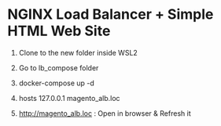 # NGINX Load Balancer + Simple HTML Web Site 

1) Clone to the new folder inside WSL2

2) Go to lb_compose folder

3) docker-compose up -d

4) hosts
127.0.0.1 magento_alb.loc

5) http://magento_alb.loc : Open in browser & Refresh it
